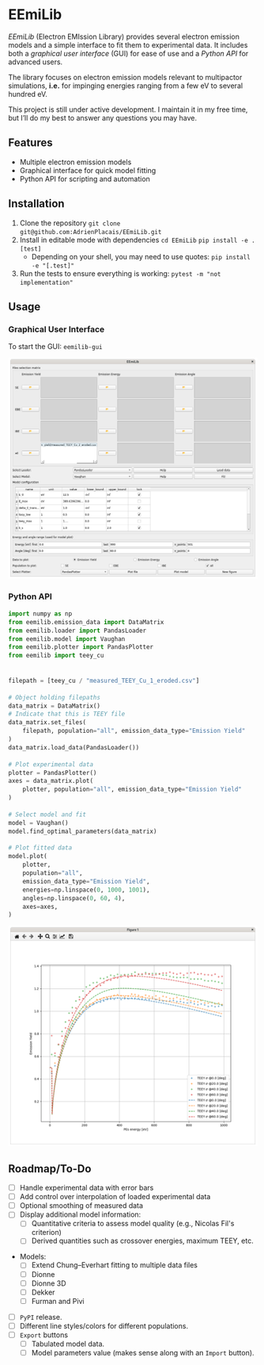# EEmiLib

_EEmiLib_ (Electron EMIssion Library) provides several electron emission models and
a simple interface to fit them to experimental data.
It includes both a _graphical user interface_ (GUI) for ease of use and a
_Python API_ for advanced users.

The library focuses on electron emission models relevant to multipactor simulations,
**i.e.** for impinging energies ranging from a few eV to several hundred eV.

This project is still under active development.
I maintain it in my free time, but I’ll do my best to answer any questions you
may have.

## Features

- Multiple electron emission models
- Graphical interface for quick model fitting
- Python API for scripting and automation

## Installation

1. Clone the repository
   `git clone git@github.com:AdrienPlacais/EEmiLib.git`
2. Install in editable mode with dependencies
   `cd EEmiLib`
   `pip install -e .[test]`
   - Depending on your shell, you may need to use quotes:
     `pip install -e "[.test]"`
3. Run the tests to ensure everything is working:
   `pytest -m "not implementation"`

## Usage

### Graphical User Interface

To start the GUI:
`eemilib-gui`

![GUI screenshot](./docs/manual/images/gui_example.png)

### Python API

```python
import numpy as np
from eemilib.emission_data import DataMatrix
from eemilib.loader import PandasLoader
from eemilib.model import Vaughan
from eemilib.plotter import PandasPlotter
from eemilib import teey_cu


filepath = [teey_cu / "measured_TEEY_Cu_1_eroded.csv"]

# Object holding filepaths
data_matrix = DataMatrix()
# Indicate that this is TEEY file
data_matrix.set_files(
    filepath, population="all", emission_data_type="Emission Yield"
)
data_matrix.load_data(PandasLoader())

# Plot experimental data
plotter = PandasPlotter()
axes = data_matrix.plot(
    plotter, population="all", emission_data_type="Emission Yield"
)

# Select model and fit
model = Vaughan()
model.find_optimal_parameters(data_matrix)

# Plot fitted data
model.plot(
    plotter,
    population="all",
    emission_data_type="Emission Yield",
    energies=np.linspace(0, 1000, 1001),
    angles=np.linspace(0, 60, 4),
    axes=axes,
)
```

![results screenshot](./docs/manual/images/gui_example_results.png)

## Roadmap/To-Do

- [ ] Handle experimental data with error bars
- [ ] Add control over interpolation of loaded experimental data
- [ ] Optional smoothing of measured data
- [ ] Display additional model information:
  - [ ] Quantitative criteria to assess model quality (e.g., Nicolas Fil's criterion)
  - [ ] Derived quantities such as crossover energies, maximum TEEY, etc.
- Models:
  - [ ] Extend Chung–Everhart fitting to multiple data files
  - [ ] Dionne
  - [ ] Dionne 3D
  - [ ] Dekker
  - [ ] Furman and Pivi
- [ ] `PyPI` release.
- [ ] Different line styles/colors for different populations.
- [ ] `Export` buttons
  - [ ] Tabulated model data.
  - [ ] Model parameters value (makes sense along with an `Import` button).
